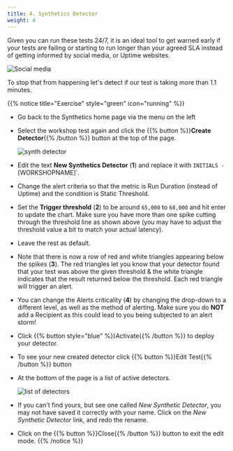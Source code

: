 ```yaml
---
title: 4. Synthetics Detector
weight: 4
---
```

Given you can run these tests 24/7, it is an ideal tool to get warned early if your tests are failing or starting to run longer than your agreed SLA instead of getting informed by social media, or Uptime websites.

![Social media](../images/social-media-post.png)

 To stop that from happening let's detect if our test is taking more than 1.1 minutes.

 {{% notice title="Exercise" style="green" icon="running" %}}

* Go back to the Synthetics home page via the menu on the left
* Select the workshop test again and click the {{% button %}}**Create Detector**{{% /button %}} button at the top of the page.

  ![synth detector](../images/synth-detector.png)
* Edit the text **New Synthetics Detector** (**1**) and replace it with `INITIALS -` [WORKSHOPNAME]`.
* Change the alert criteria so that the metric is Run Duration (instead of Uptime) and the condition is Static Threshold.
* Set the **Trigger threshold** (**2**) to be around `65,000` to `68,000` and hit enter to update the chart.  Make sure you have more than one spike cutting through the threshold line as shown above (you may have to adjust the threshold value a bit to match your actual latency).
* Leave the rest as default.
* Note that there is now a row of red and white triangles appearing below the spikes (**3**). The red triangles let you know that your detector found that your test was above the given threshold & the white triangle indicates that the result returned below the threshold. Each red triangle will trigger an alert.
* You can change the Alerts criticality (**4**) by changing the drop-down to a different level, as well as the method of alerting.  Make sure you do **NOT** add a Recipient as this could lead to you being subjected to an alert storm!
* Click {{% button style="blue" %}}Activate{{% /button %}} to deploy your detector.
* To see your new created detector click {{% button %}}Edit Test{{% /button %}} button
* At the bottom of the page is a list of active detectors.

  ![list of detectors](../images/detector-list.png)

* If you can't find yours, but see one called *New Synthetic Detector*, you may not have saved it correctly with your name. Click on the *New Synthetic Detector* link, and redo the rename.
* Click on the {{% button %}}Close{{% /button %}} button to exit the edit mode.
{{% /notice %}}
